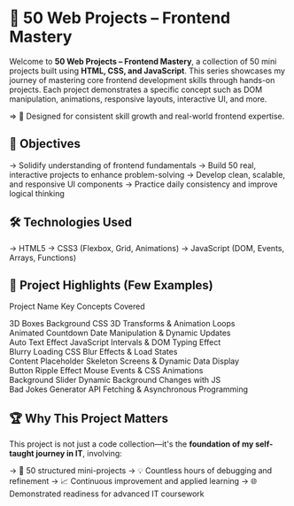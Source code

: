 # 🚀 50 Web Projects – Frontend Mastery

Welcome to **50 Web Projects – Frontend Mastery**, a collection of 50 mini projects built using **HTML, CSS, and JavaScript**. This series showcases my journey of mastering core frontend development skills through hands-on projects. Each project demonstrates a specific concept such as DOM manipulation, animations, responsive layouts, interactive UI, and more.

=> 🧠 Designed for consistent skill growth and real-world frontend expertise.


## 🎯 Objectives

-> Solidify understanding of frontend fundamentals
-> Build 50 real, interactive projects to enhance problem-solving
-> Develop clean, scalable, and responsive UI components
-> Practice daily consistency and improve logical thinking


## 🛠️ Technologies Used

-> HTML5
-> CSS3 (Flexbox, Grid, Animations)
-> JavaScript (DOM, Events, Arrays, Functions)


## 📁 Project Highlights (Few Examples)

 Project Name                 Key Concepts Covered                          

 3D Boxes Background          CSS 3D Transforms & Animation Loops           
 Animated Countdown           Date Manipulation & Dynamic Updates           
 Auto Text Effect             JavaScript Intervals & DOM Typing Effect      
 Blurry Loading               CSS Blur Effects & Load States                
 Content Placeholder          Skeleton Screens & Dynamic Data Display       
 Button Ripple Effect         Mouse Events & CSS Animations                 
 Background Slider            Dynamic Background Changes with JS            
 Bad Jokes Generator          API Fetching & Asynchronous Programming       


## 🏆 Why This Project Matters

This project is not just a code collection—it's the **foundation of my self-taught journey in IT**, involving:

-> 🚧 50 structured mini-projects
-> 💡 Countless hours of debugging and refinement
-> 📈 Continuous improvement and applied learning
-> 🌐 Demonstrated readiness for advanced IT coursework


